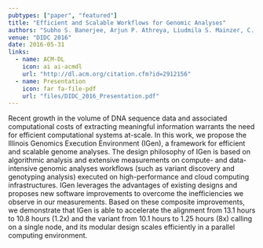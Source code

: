 ```yaml
---
pubtypes: ["paper", "featured"]
title: "Efficient and Scalable Workflows for Genomic Analyses"
authors: "Subho S. Banerjee, Arjun P. Athreya, Liudmila S. Mainzer, C. Victor Jongeneel, and Wen-Mei Hwu, Zbigniew T. Kalbarczyk and Ravishankar K. Iyer"
venue: "DIDC 2016"
date: 2016-05-31
links:
  - name: ACM-DL
    icon: ai ai-acmdl
    url: "http://dl.acm.org/citation.cfm?id=2912156"
  - name: Presentation
    icon: far fa-file-pdf
    url: "files/DIDC_2016_Presentation.pdf"
---
```


Recent growth in the volume of DNA sequence data and associated computational costs of extracting meaningful information
warrants the need for efficient computational systems at-scale. In this work, we propose the Illinois Genomics Execution
Environment (IGen), a framework for efficient and scalable genome analyses. The design philosophy of IGen is based on
algorithmic analysis and extensive measurements on compute- and data-intensive genomic analyses workflows (such as
variant discovery and genotyping analysis) executed on high-performance and cloud computing infrastructures. IGen
leverages the advantages of existing designs and proposes new software improvements to overcome the inefficiencies we
observe in our measurements. Based on these composite improvements, we demonstrate that IGen is able to accelerate the
alignment from 13.1 hours to 10.8 hours (1.2x) and the variant from 10.1 hours to 1.25 hours (8x) calling on a single
node, and its modular design scales efficiently in a parallel computing environment.
